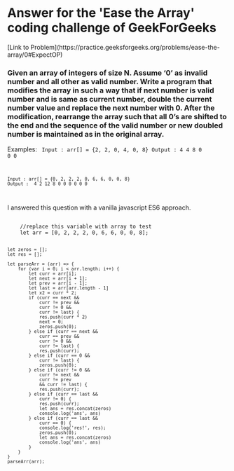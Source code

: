 <h1>Answer for the 'Ease the Array' coding challenge of GeekForGeeks</h1>
[Link to Problem](https://practice.geeksforgeeks.org/problems/ease-the-array/0#ExpectOP)
<h3>Given an array of integers of size N. Assume ‘0’ as invalid number and all other as valid number. Write a program that modifies the array in such a way that if next number is  valid number and is same as current number, double the current number value and replace the next number with 0. After the modification, rearrange the array such that all 0’s are shifted to the end and the sequence of the valid number or new doubled number is maintained as in the original array.</h3>

Examples:
<code>
    Input : arr[] = {2, 2, 0, 4, 0, 8}
    Output : 4 4 8 0 0 0
    
    Input : arr[] = {0, 2, 2, 2, 0, 6, 6, 0, 0, 8}
    Output :  4 2 12 8 0 0 0 0 0 0
</code>

I answered this question with a vanilla javascript ES6 approach.

<code>
    //replace this variable with array to test
    let arr = [0, 2, 2, 2, 0, 6, 6, 0, 0, 8];
    
    let zeros = [];
    let res = [];
    
    let parseArr = (arr) => {
        for (var i = 0; i < arr.length; i++) {
            let curr = arr[i];
            let next = arr[i + 1];
            let prev = arr[i - 1];
            let last = arr[arr.length - 1]
            let x2 = curr * 2;
            if (curr == next &&
                curr != prev &&
                curr != 0 &&
                curr != last) {
                res.push(curr * 2)
                next = 0;
                zeros.push(0);
            } else if (curr == next &&
                curr == prev &&
                curr != 0 &&
                curr != last) {
                res.push(curr);
            } else if (curr == 0 &&
                curr != last) {
                zeros.push(0);
            } else if (curr != 0 &&
                curr != next &&
                curr != prev
                && curr != last) {
                res.push(curr);
            } else if (curr == last &&
                curr != 0) {
                res.push(curr);
                let ans = res.concat(zeros)
                console.log('ans', ans)
            } else if (curr == last &&
                curr == 0) {
                console.log('res!', res);
                zeros.push(0);
                let ans = res.concat(zeros)
                console.log('ans', ans)
            }
        }
    }    
    parseArr(arr);
</code>
